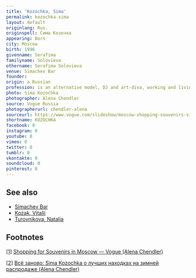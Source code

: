 ```yaml
---
title: 'Kozochka, Sima'
permalink: kozochka-sima
layout: default
originlang: Rus.
originspell: Сима Козочка
appearing: Born
city: Moscow
birth: 1996
givenname: Serafima
familyname: Solovieva
othername: Serafima Solovieva
venue: Simachev Bar
founder:
origin: a Russian
profession: is an alternative model, DJ and art-diva, working and living in Moscow
photo: Sima Kozochka
photographer: Alena Chendler
source: Vogue Russia
photographerurl: chendler-alena
sourceurl: https://www.vogue.com/slideshow/moscow-shopping-souvenirs-sima-saymon#4
shortname: KOZOCHKA
facebook: 0
instagram: 0
youtube: 0
vimeo: 0
twitter: 0
tumblr: 0
vkontakte: 0
soundcloud: 0
pinterest: 0
---
```


## See also

+ [Simachev Bar](simachev-bar)
+ [Kozak, Vitalii](kozak-vitalii)
+ [Turovnikova, Natalia](turovnikova-natalia)

## Footnotes

[[1]](#a1) <span id="f1"></span> [Shopping for Souvenirs in Moscow — Vogue (Alena Chendler)](https://www.vogue.com/slideshow/moscow-shopping-souvenirs-sima-saymon#2)

[[2]](#a2) <span id="f2"></span> [Всё заново: Sima Kozochka о лучших находках на зимней распродаже (Alena Chendler)](https://life.ru/t/%D0%BA%D1%80%D0%B0%D1%81%D0%BE%D1%82%D0%B0/969600/vsio_zanovo_sima_kozochka_o_luchshikh_nakhodkakh_na_zimniei_rasprodazhie)
